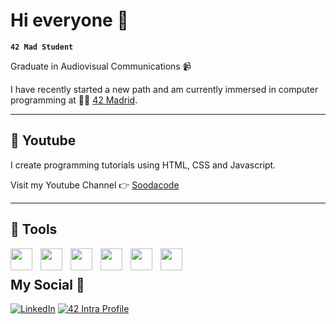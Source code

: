 # Hi everyone 👋

**`42 Mad Student`**

Graduate in Audiovisual Communications 📹

I have recently started a new path and am currently immersed in computer programming at 👨‍💻 [42 Madrid](https://www.42madrid.com/).

----------------------------------------------------------------------

## 🔴 Youtube

I create programming tutorials using HTML, CSS and Javascript.

Visit my Youtube Channel 👉 [Soodacode](https://www.youtube.com/@Soodacode)

----------------------------------------------------------------------

## 🧰 Tools
<img align="left" width="35px" style="padding-right: 10px;" src="https://cdn.jsdelivr.net/gh/devicons/devicon@latest/icons/html5/html5-original.svg" />
<img align="left" width="35px" style="padding-right: 10px;" src="https://cdn.jsdelivr.net/gh/devicons/devicon@latest/icons/css3/css3-original.svg" />
<img align="left" width="35px" style="padding-right: 10px;" src="https://cdn.jsdelivr.net/gh/devicons/devicon@latest/icons/javascript/javascript-original.svg" />
<img align="left" width="35px" style="padding-right: 10px;" src="https://cdn.jsdelivr.net/gh/devicons/devicon@latest/icons/c/c-original.svg" /> 
<img align="left" width="35px" style="padding-right: 10px;" src="https://cdn.jsdelivr.net/gh/devicons/devicon@latest/icons/vscode/vscode-original.svg" />
<img align="left" width="35px" style="padding-right: 10px;" src="https://cdn.jsdelivr.net/gh/devicons/devicon@latest/icons/photoshop/photoshop-original.svg" />
          
<br />

## My Social 📱
[![LinkedIn](https://img.shields.io/badge/-LinkedIn-0e76a8?style=flat-square&logo=linkedin&logoColor=white)](https://www.linkedin.com/in/fernando-morenilla/)
[![42 Intra Profile](https://img.shields.io/badge/-42%20Intra%20Profile-292d39?style=flat-square)](https://profile.intra.42.fr/users/fmorenil)
